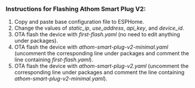 ### Instructions for Flashing Athom Smart Plug V2:
1. Copy and paste base configuration file to ESPHome.
2. Change the values of *static_ip*, *use_address*, *api_key*, and *device_id*. 
3. OTA flash the device with *first-flash.yaml* (no need to edit anything under packages).
4. OTA flash the device with *athom-smart-plug-v2-minimal.yaml* (uncomment the corresponding line under packages and comment the line containing *first-flash.yaml*).
5. OTA flash the device with *athom-smart-plug-v2.yaml* (uncomment the corresponding line under packages and comment the line containing *athom-smart-plug-v2-minimal.yaml*).
